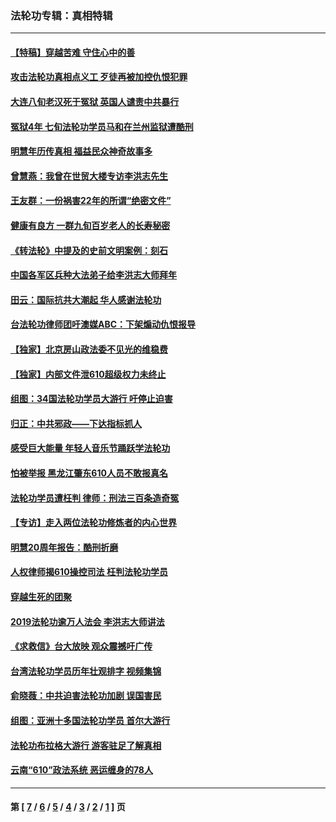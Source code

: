 ### 法轮功专辑：真相特辑
---
#### [【特稿】穿越苦难 守住心中的善](../../pages/nf4389/n13784979.md?11150430) 
#### [攻击法轮功真相点义工 歹徒再被加控仇恨犯罪](../../pages/nf4389/n13601019.md?11150430) 
#### [大连八旬老汉死于冤狱 英国人谴责中共暴行](../../pages/nf4389/n13480118.md?11150430) 
#### [冤狱4年 七旬法轮功学员马和在兰州监狱遭酷刑](../../pages/nf4389/n13304688.md?11150430) 
#### [明慧年历传真相 福益民众神奇故事多](../../pages/nf4389/n13294545.md?11150430) 
#### [曾慧燕：我曾在世贸大楼专访李洪志先生](../../pages/nf4389/n12898729.md?11150430) 
#### [王友群：一份祸害22年的所谓“绝密文件”](../../pages/nf4389/n12871750.md?11150430) 
#### [健康有良方 一群九旬百岁老人的长寿秘密](../../pages/nf4389/n12847475.md?11150430) 
#### [《转法轮》中提及的史前文明案例：刻石](../../pages/nf4389/n12758577.md?11150430) 
#### [中国各军区兵种大法弟子给李洪志大师拜年](../../pages/nf4389/n12750047.md?11150430) 
#### [田云：国际抗共大潮起 华人感谢法轮功](../../pages/nf4389/n12357708.md?11150430) 
#### [台法轮功律师团吁澳媒ABC：下架煽动仇恨报导](../../pages/nf4389/n12279917.md?11150430) 
#### [【独家】北京房山政法委不见光的维稳费](../../pages/nf4389/n12031979.md?11150430) 
#### [【独家】内部文件泄610超级权力未终止](../../pages/nf4389/n12023895.md?11150430) 
#### [组图：34国法轮功学员大游行 吁停止迫害](../../pages/nf4389/n11492658.md?11150430) 
#### [归正：中共邪政——下达指标抓人](../../pages/nf4389/n11474770.md?11150430) 
#### [感受巨大能量 年轻人音乐节踊跃学法轮功](../../pages/nf4389/n11441981.md?11150430) 
#### [怕被举报 黑龙江肇东610人员不敢报真名](../../pages/nf4389/n11436499.md?11150430) 
#### [法轮功学员遭枉判 律师：刑法三百条造奇冤](../../pages/nf4389/n11433943.md?11150430) 
#### [【专访】走入两位法轮功修炼者的内心世界](../../pages/nf4389/n11415623.md?11150430) 
#### [明慧20周年报告：酷刑折磨](../../pages/nf4389/n11387954.md?11150430) 
#### [人权律师揭610操控司法 枉判法轮功学员](../../pages/nf4389/n11313370.md?11150430) 
#### [穿越生死的团聚](../../pages/nf4389/n11258922.md?11150430) 
#### [2019法轮功逾万人法会 李洪志大师讲法](../../pages/nf4389/n11265303.md?11150430) 
#### [《求救信》台大放映 观众震撼吁广传](../../pages/nf4389/n10922251.md?11150430) 
#### [台湾法轮功学员历年壮观排字 视频集锦](../../pages/nf4389/n10878789.md?11150430) 
#### [俞晓薇：中共迫害法轮功加剧 误国害民](../../pages/nf4389/n10859260.md?11150430) 
#### [组图：亚洲十多国法轮功学员 首尔大游行](../../pages/nf4389/n10781149.md?11150430) 
#### [法轮功布拉格大游行 游客驻足了解真相](../../pages/nf4389/n10749360.md?11150430) 
#### [云南“610”政法系统 恶运缠身的78人](../../pages/nf4389/n10747534.md?11150430) 

---
#### 第 [ [7](./7.md?11150430) / [6](./6.md?11150430) / [5](./5.md?11150430) / [4](./4.md?11150430) / [3](./3.md?11150430) / [2](./2.md?11150430) / [1](./1.md?11150430) ] 页
